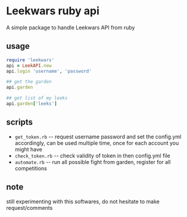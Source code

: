 # Leekwars ruby api

A simple package to handle Leekwars API from ruby

## usage

```ruby
require 'leekwars'
api = LeekAPI.new
api.login 'username', 'password'

## get the garden
api.garden

## get list of my leeks
api.garden['leeks']

```

## scripts

- `get_token.rb` -- request username password and set the config.yml accordingly, can be used multiple time, once for each account you might have
- `check_token.rb` -- check validity of token in then config.yml file
- `automate.rb` -- run all possible fight from garden, register for all competitions


## note

still experimenting with this softwares, do not hesitate to make request/comments
